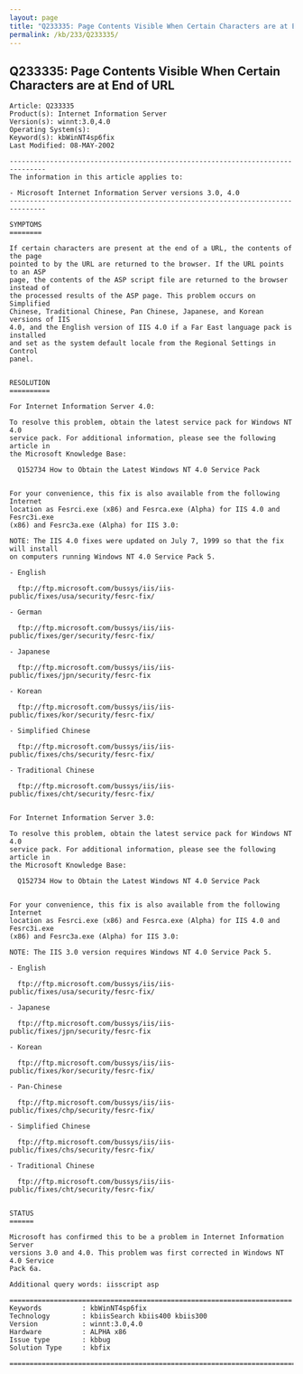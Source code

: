 ```yaml
---
layout: page
title: "Q233335: Page Contents Visible When Certain Characters are at End of URL"
permalink: /kb/233/Q233335/
---
```


## Q233335: Page Contents Visible When Certain Characters are at End of URL

	Article: Q233335
	Product(s): Internet Information Server
	Version(s): winnt:3.0,4.0
	Operating System(s): 
	Keyword(s): kbWinNT4sp6fix
	Last Modified: 08-MAY-2002
	
	-------------------------------------------------------------------------------
	The information in this article applies to:
	
	- Microsoft Internet Information Server versions 3.0, 4.0 
	-------------------------------------------------------------------------------
	
	SYMPTOMS
	========
	
	If certain characters are present at the end of a URL, the contents of the page
	pointed to by the URL are returned to the browser. If the URL points to an ASP
	page, the contents of the ASP script file are returned to the browser instead of
	the processed results of the ASP page. This problem occurs on Simplified
	Chinese, Traditional Chinese, Pan Chinese, Japanese, and Korean versions of IIS
	4.0, and the English version of IIS 4.0 if a Far East language pack is installed
	and set as the system default locale from the Regional Settings in Control
	panel.
	
	
	RESOLUTION
	==========
	
	For Internet Information Server 4.0:
	
	To resolve this problem, obtain the latest service pack for Windows NT 4.0
	service pack. For additional information, please see the following article in
	the Microsoft Knowledge Base:
	
	  Q152734 How to Obtain the Latest Windows NT 4.0 Service Pack
	
	
	For your convenience, this fix is also available from the following Internet
	location as Fesrci.exe (x86) and Fesrca.exe (Alpha) for IIS 4.0 and Fesrc3i.exe
	(x86) and Fesrc3a.exe (Alpha) for IIS 3.0:
	
	NOTE: The IIS 4.0 fixes were updated on July 7, 1999 so that the fix will install
	on computers running Windows NT 4.0 Service Pack 5.
	
	- English
	
	  ftp://ftp.microsoft.com/bussys/iis/iis-public/fixes/usa/security/fesrc-fix/
	
	- German
	
	  ftp://ftp.microsoft.com/bussys/iis/iis-public/fixes/ger/security/fesrc-fix/
	
	- Japanese
	
	  ftp://ftp.microsoft.com/bussys/iis/iis-public/fixes/jpn/security/fesrc-fix
	
	- Korean
	
	  ftp://ftp.microsoft.com/bussys/iis/iis-public/fixes/kor/security/fesrc-fix/
	
	- Simplified Chinese
	
	  ftp://ftp.microsoft.com/bussys/iis/iis-public/fixes/chs/security/fesrc-fix/
	
	- Traditional Chinese
	
	  ftp://ftp.microsoft.com/bussys/iis/iis-public/fixes/cht/security/fesrc-fix/
	
	
	For Internet Information Server 3.0:
	
	To resolve this problem, obtain the latest service pack for Windows NT 4.0
	service pack. For additional information, please see the following article in
	the Microsoft Knowledge Base:
	
	  Q152734 How to Obtain the Latest Windows NT 4.0 Service Pack
	
	
	For your convenience, this fix is also available from the following Internet
	location as Fesrci.exe (x86) and Fesrca.exe (Alpha) for IIS 4.0 and Fesrc3i.exe
	(x86) and Fesrc3a.exe (Alpha) for IIS 3.0:
	
	NOTE: The IIS 3.0 version requires Windows NT 4.0 Service Pack 5.
	
	- English
	
	  ftp://ftp.microsoft.com/bussys/iis/iis-public/fixes/usa/security/fesrc-fix/
	
	- Japanese
	
	  ftp://ftp.microsoft.com/bussys/iis/iis-public/fixes/jpn/security/fesrc-fix
	
	- Korean
	
	  ftp://ftp.microsoft.com/bussys/iis/iis-public/fixes/kor/security/fesrc-fix/
	
	- Pan-Chinese
	
	  ftp://ftp.microsoft.com/bussys/iis/iis-public/fixes/chp/security/fesrc-fix/
	
	- Simplified Chinese
	
	  ftp://ftp.microsoft.com/bussys/iis/iis-public/fixes/chs/security/fesrc-fix/
	
	- Traditional Chinese
	
	  ftp://ftp.microsoft.com/bussys/iis/iis-public/fixes/cht/security/fesrc-fix/
	
	
	STATUS
	======
	
	Microsoft has confirmed this to be a problem in Internet Information Server
	versions 3.0 and 4.0. This problem was first corrected in Windows NT 4.0 Service
	Pack 6a.
	
	Additional query words: iisscript asp
	
	======================================================================
	Keywords          : kbWinNT4sp6fix 
	Technology        : kbiisSearch kbiis400 kbiis300
	Version           : winnt:3.0,4.0
	Hardware          : ALPHA x86
	Issue type        : kbbug
	Solution Type     : kbfix
	
	=============================================================================
	
